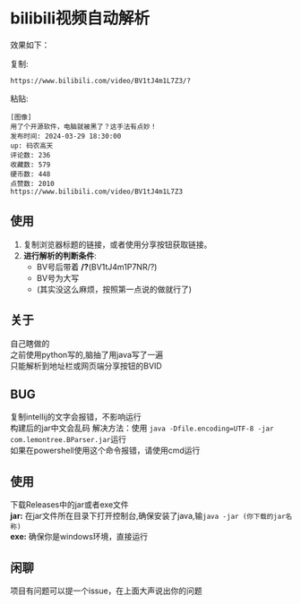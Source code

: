 # bilibili视频自动解析  
效果如下：

复制:  
```
https://www.bilibili.com/video/BV1tJ4m1L7Z3/?
```

粘贴:
```
[图像]
用了个开源软件，电脑就被黑了？这手法有点妙！
发布时间: 2024-03-29 18:30:00
up: 码农高天
评论数: 236
收藏数: 579
硬币数: 448
点赞数: 2010
https://www.bilibili.com/video/BV1tJ4m1L7Z3
```

## 使用  
1. 复制浏览器标题的链接，或者使用分享按钮获取链接。  
2. **进行解析的判断条件**:
    - BV号后带着 **/?**(BV1tJ4m1P7NR/?)
    - BV号为大写
    - (其实没这么麻烦，按照第一点说的做就行了)

## 关于
自己瞎做的  
之前使用python写的,脑抽了用java写了一遍  
只能解析到地址栏或网页端分享按钮的BVID

## BUG
复制intellij的文字会报错，不影响运行  
构建后的jar中文会乱码 解决方法：使用 `java -Dfile.encoding=UTF-8 -jar com.lemontree.BParser.jar`运行  
如果在powershell使用这个命令报错，请使用cmd运行  

## 使用
下载Releases中的jar或者exe文件  
**jar:**  在jar文件所在目录下打开控制台,确保安装了java,输`java -jar (你下载的jar名称)`  
**exe:**  确保你是windows环境，直接运行

## 闲聊
项目有问题可以提一个issue，在上面大声说出你的问题

